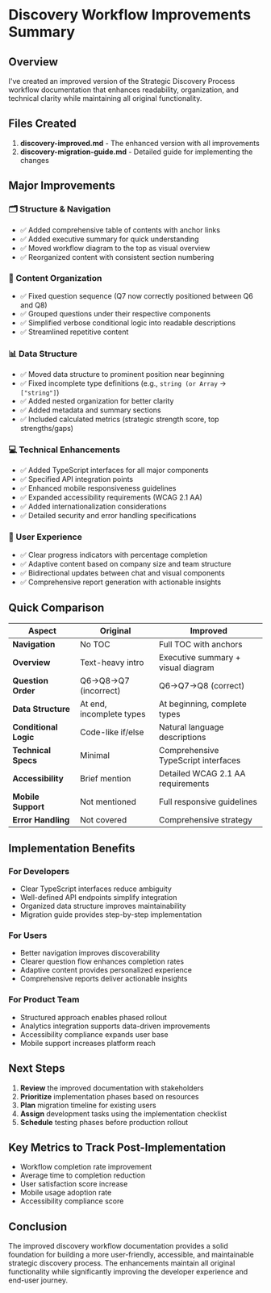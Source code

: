 # Discovery Workflow Improvements Summary

## Overview
I've created an improved version of the Strategic Discovery Process workflow documentation that enhances readability, organization, and technical clarity while maintaining all original functionality.

## Files Created
1. **discovery-improved.md** - The enhanced version with all improvements
2. **discovery-migration-guide.md** - Detailed guide for implementing the changes

## Major Improvements

### 🗂️ Structure & Navigation
- ✅ Added comprehensive table of contents with anchor links
- ✅ Added executive summary for quick understanding
- ✅ Moved workflow diagram to the top as visual overview
- ✅ Reorganized content with consistent section numbering

### 🔢 Content Organization
- ✅ Fixed question sequence (Q7 now correctly positioned between Q6 and Q8)
- ✅ Grouped questions under their respective components
- ✅ Simplified verbose conditional logic into readable descriptions
- ✅ Streamlined repetitive content

### 📊 Data Structure
- ✅ Moved data structure to prominent position near beginning
- ✅ Fixed incomplete type definitions (e.g., `string (or Array` → `["string"]`)
- ✅ Added nested organization for better clarity
- ✅ Added metadata and summary sections
- ✅ Included calculated metrics (strategic strength score, top strengths/gaps)

### 💻 Technical Enhancements
- ✅ Added TypeScript interfaces for all major components
- ✅ Specified API integration points
- ✅ Enhanced mobile responsiveness guidelines
- ✅ Expanded accessibility requirements (WCAG 2.1 AA)
- ✅ Added internationalization considerations
- ✅ Detailed security and error handling specifications

### 📱 User Experience
- ✅ Clear progress indicators with percentage completion
- ✅ Adaptive content based on company size and team structure
- ✅ Bidirectional updates between chat and visual components
- ✅ Comprehensive report generation with actionable insights

## Quick Comparison

| Aspect | Original | Improved |
|--------|----------|----------|
| **Navigation** | No TOC | Full TOC with anchors |
| **Overview** | Text-heavy intro | Executive summary + visual diagram |
| **Question Order** | Q6→Q8→Q7 (incorrect) | Q6→Q7→Q8 (correct) |
| **Data Structure** | At end, incomplete types | At beginning, complete types |
| **Conditional Logic** | Code-like if/else | Natural language descriptions |
| **Technical Specs** | Minimal | Comprehensive TypeScript interfaces |
| **Accessibility** | Brief mention | Detailed WCAG 2.1 AA requirements |
| **Mobile Support** | Not mentioned | Full responsive guidelines |
| **Error Handling** | Not covered | Comprehensive strategy |

## Implementation Benefits

### For Developers
- Clear TypeScript interfaces reduce ambiguity
- Well-defined API endpoints simplify integration
- Organized data structure improves maintainability
- Migration guide provides step-by-step implementation

### For Users
- Better navigation improves discoverability
- Clearer question flow enhances completion rates
- Adaptive content provides personalized experience
- Comprehensive reports deliver actionable insights

### For Product Team
- Structured approach enables phased rollout
- Analytics integration supports data-driven improvements
- Accessibility compliance expands user base
- Mobile support increases platform reach

## Next Steps

1. **Review** the improved documentation with stakeholders
2. **Prioritize** implementation phases based on resources
3. **Plan** migration timeline for existing users
4. **Assign** development tasks using the implementation checklist
5. **Schedule** testing phases before production rollout

## Key Metrics to Track Post-Implementation
- Workflow completion rate improvement
- Average time to completion reduction
- User satisfaction score increase
- Mobile usage adoption rate
- Accessibility compliance score

## Conclusion
The improved discovery workflow documentation provides a solid foundation for building a more user-friendly, accessible, and maintainable strategic discovery process. The enhancements maintain all original functionality while significantly improving the developer experience and end-user journey.
